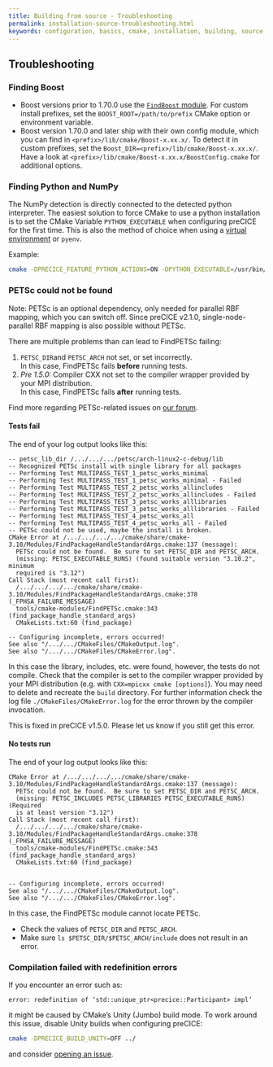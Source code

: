 ```yaml
---
title: Building from source - Troubleshooting
permalink: installation-source-troubleshooting.html
keywords: configuration, basics, cmake, installation, building, source
---
```


## Troubleshooting

### Finding Boost

* Boost versions prior to 1.70.0 use the [`FindBoost` module](https://cmake.org/cmake/help/latest/module/FindBoost.html). For custom install prefixes, set the `BOOST_ROOT=/path/to/prefix` CMake option or environment variable.
* Boost version 1.70.0 and later ship with their own config module, which you can find in `<prefix>/lib/cmake/Boost-x.xx.x/`. To detect it in custom prefixes, set the `Boost_DIR=<prefix>/lib/cmake/Boost-x.xx.x/`. Have a look at `<prefix>/lib/cmake/Boost-x.xx.x/BoostConfig.cmake` for additional options.

### Finding Python and NumPy

The NumPy detection is directly connected to the detected python interpreter.
The easiest solution to force CMake to use a python installation is to set the CMake Variable `PYTHON_EXECUTABLE` when configuring preCICE for the first time.
This is also the method of choice when using a [virtual environment](https://docs.python.org/3/library/venv.html#venv-def) or `pyenv`.

Example:

```bash
cmake -DPRECICE_FEATURE_PYTHON_ACTIONS=ON -DPYTHON_EXECUTABLE=/usr/bin/python3.8 .
```

### PETSc could not be found

Note: PETSc is an optional dependency, only needed for parallel RBF mapping, which you can switch off. Since preCICE v2.1.0, single-node-parallel RBF mapping is also possible without PETSc.

There are multiple problems than can lead to FindPETSc failing:

1. `PETSC_DIR`and `PETSC_ARCH` not set, or set incorrectly.  
   In this case, FindPETSc fails **before** running tests.
2. _Pre 1.5.0:_ Compiler CXX not set to the compiler wrapper provided by your MPI distribution.  
   In this case, FindPETSc fails **after** running tests.

Find more regarding PETSc-related issues on [our forum](https://precice.discourse.group/tag/petsc).

#### Tests fail

The end of your log output looks like this:

```log
-- petsc_lib_dir /.../.../.../petsc/arch-linux2-c-debug/lib
-- Recognized PETSc install with single library for all packages
-- Performing Test MULTIPASS_TEST_1_petsc_works_minimal
-- Performing Test MULTIPASS_TEST_1_petsc_works_minimal - Failed
-- Performing Test MULTIPASS_TEST_2_petsc_works_allincludes
-- Performing Test MULTIPASS_TEST_2_petsc_works_allincludes - Failed
-- Performing Test MULTIPASS_TEST_3_petsc_works_alllibraries
-- Performing Test MULTIPASS_TEST_3_petsc_works_alllibraries - Failed
-- Performing Test MULTIPASS_TEST_4_petsc_works_all
-- Performing Test MULTIPASS_TEST_4_petsc_works_all - Failed
-- PETSc could not be used, maybe the install is broken.
CMake Error at /.../.../.../.../cmake/share/cmake-3.10/Modules/FindPackageHandleStandardArgs.cmake:137 (message):
  PETSc could not be found.  Be sure to set PETSC_DIR and PETSC_ARCH.
  (missing: PETSC_EXECUTABLE_RUNS) (found suitable version "3.10.2", minimum
  required is "3.12")
Call Stack (most recent call first):
  /.../.../.../.../cmake/share/cmake-3.10/Modules/FindPackageHandleStandardArgs.cmake:378 (_FPHSA_FAILURE_MESSAGE)
  tools/cmake-modules/FindPETSc.cmake:343 (find_package_handle_standard_args)
  CMakeLists.txt:60 (find_package)

-- Configuring incomplete, errors occurred!
See also "/.../.../CMakeFiles/CMakeOutput.log".
See also "/.../.../CMakeFiles/CMakeError.log".
```

In this case the library, includes, etc. were found, however, the tests do not compile.
Check that the compiler is set to the compiler wrapper provided by your MPI distribution (e.g. with `CXX=mpicxx cmake [options]`). You may need to delete and recreate the `build` directory.
For further information check the log file `./CMakeFiles/CMakeError.log` for the error thrown by the compiler invocation.

This is fixed in preCICE v1.5.0. Please let us know if you still get this error.

#### No tests run

The end of your log output looks like this:

```log
CMake Error at /.../.../.../.../cmake/share/cmake-3.10/Modules/FindPackageHandleStandardArgs.cmake:137 (message):
  PETSc could not be found.  Be sure to set PETSC_DIR and PETSC_ARCH.
  (missing: PETSC_INCLUDES PETSC_LIBRARIES PETSC_EXECUTABLE_RUNS) (Required
  is at least version "3.12")
Call Stack (most recent call first):
  /.../.../.../.../cmake/share/cmake-3.10/Modules/FindPackageHandleStandardArgs.cmake:378 (_FPHSA_FAILURE_MESSAGE)
  tools/cmake-modules/FindPETSc.cmake:343 (find_package_handle_standard_args)
  CMakeLists.txt:60 (find_package)


-- Configuring incomplete, errors occurred!
See also "/.../.../CMakeFiles/CMakeOutput.log".
See also "/.../.../CMakeFiles/CMakeError.log".
```

In this case, the FindPETSc module cannot locate PETSc.

* Check the values of `PETSC_DIR` and `PETSC_ARCH`.
* Make sure `ls $PETSC_DIR/$PETSC_ARCH/include` does not result in an error.

### Compilation failed with redefinition errors

If you encounter an error such as:

```log
error: redefinition of ‘std::unique_ptr<precice::Participant> impl’
```

it might be caused by CMake’s Unity (Jumbo) build mode. To work around this issue, disable Unity builds when configuring preCICE:

```bash
cmake -DPRECICE_BUILD_UNITY=OFF ../
```

and consider [opening an issue](https://github.com/precice/precice/issues).
